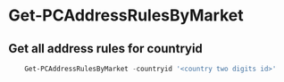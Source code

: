 # Get-PCAddressRulesByMarket #

## Get all address rules for countryid ##

```powershell
    Get-PCAddressRulesByMarket -countryid '<country two digits id>'
```
